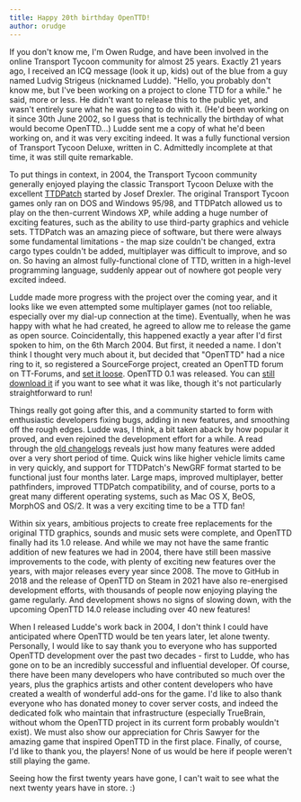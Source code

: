 ```yaml
---
title: Happy 20th birthday OpenTTD!
author: orudge
---
```


If you don't know me, I'm Owen Rudge, and have been involved in the online Transport Tycoon community for almost 25 years.
Exactly 21 years ago, I received an ICQ message (look it up, kids) out of the blue from a guy named Ludvig Strigeus (nicknamed Ludde).
"Hello, you probably don't know me, but I've been working on a project to clone TTD for a while." he said, more or less.
He didn't want to release this to the public yet, and wasn't entirely sure what he was going to do with it.
(He'd been working on it since 30th June 2002, so I guess that is technically the birthday of what would become OpenTTD...)
Ludde sent me a copy of what he'd been working on, and it was very exciting indeed.
It was a fully functional version of Transport Tycoon Deluxe, written in C.
Admittedly incomplete at that time, it was still quite remarkable.

<!-- more -->

To put things in context, in 2004, the Transport Tycoon community generally enjoyed playing the classic Transport Tycoon Deluxe with the excellent [TTDPatch](http://www.ttdpatch.net/) started by Josef Drexler.
The original Transport Tycoon games only ran on DOS and Windows 95/98, and TTDPatch allowed us to play on the then-current Windows XP, while adding a huge number of exciting features, such as the ability to use third-party graphics and vehicle sets.
TTDPatch was an amazing piece of software, but there were always some fundamental limitations - the map size couldn't be changed, extra cargo types couldn't be added, multiplayer was difficult to improve, and so on.
So having an almost fully-functional clone of TTD, written in a high-level programming language, suddenly appear out of nowhere got people very excited indeed.

Ludde made more progress with the project over the coming year, and it looks like we even attempted some multiplayer games (not too reliable, especially over my dial-up connection at the time).
Eventually, when he was happy with what he had created, he agreed to allow me to release the game as open source.
Coincidentally, this happened exactly a year after I'd first spoken to him, on the 6th March 2004.
But first, it needed a name.
I don't think I thought very much about it, but decided that "OpenTTD" had a nice ring to it, so registered a SourceForge project, created an OpenTTD forum on TT-Forums, and [set it loose](https://www.tt-forums.net/viewtopic.php?f=29&t=6559).
OpenTTD 0.1 was released.
You can [still download it](https://cdn.openttd.org/openttd-releases/0.1.0/) if you want to see what it was like, though it's not particularly straightforward to run!

Things really got going after this, and a community started to form with enthusiastic developers fixing bugs, adding in new features, and smoothing off the rough edges.
Ludde was, I think, a bit taken aback by how popular it proved, and even rejoined the development effort for a while.
A read through the [old changelogs](https://wiki.openttd.org/en/Archive/OpenTTD/) reveals just how many features were added over a very short period of time.
Quick wins like higher vehicle limits came in very quickly, and support for TTDPatch's NewGRF format started to be functional just four months later.
Large maps, improved multiplayer, better pathfinders, improved TTDPatch compatibility, and of course, ports to a great many different operating systems, such as Mac OS X, BeOS, MorphOS and OS/2.
It was a very exciting time to be a TTD fan!

Within six years, ambitious projects to create free replacements for the original TTD graphics, sounds and music sets were complete, and OpenTTD finally had its 1.0 release.
And while we may not have the same frantic addition of new features we had in 2004, there have still been massive improvements to the code, with plenty of exciting new features over the years, with major releases every year since 2008.
The move to GitHub in 2018 and the release of OpenTTD on Steam in 2021 have also re-energised development efforts, with thousands of people now enjoying playing the game regularly.
And development shows no signs of slowing down, with the upcoming OpenTTD 14.0 release including over 40 new features!

When I released Ludde's work back in 2004, I don't think I could have anticipated where OpenTTD would be ten years later, let alone twenty.
Personally, I would like to say thank you to everyone who has supported OpenTTD development over the past two decades - first to Ludde, who has gone on to be an incredibly successful and influential developer.
Of course, there have been many developers who have contributed so much over the years, plus the graphics artists and other content developers who have created a wealth of wonderful add-ons for the game.
I'd like to also thank everyone who has donated money to cover server costs, and indeed the dedicated folk who maintain that infrastructure (especially TrueBrain, without whom the OpenTTD project in its current form probably wouldn't exist).
We must also show our appreciation for Chris Sawyer for the amazing game that inspired OpenTTD in the first place.
Finally, of course, I'd like to thank you, the players!
None of us would be here if people weren't still playing the game.

Seeing how the first twenty years have gone, I can't wait to see what the next twenty years have in store. :)
